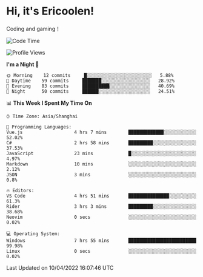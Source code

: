 # Hi, it's Ericoolen!
Coding and gaming！

<!--START_SECTION:waka-->
![Code Time](http://img.shields.io/badge/Code%20Time-202%20hrs%2054%20mins-blue)

![Profile Views](http://img.shields.io/badge/Profile%20Views-3-blue)

**I'm a Night 🦉** 

```text
🌞 Morning    12 commits     █░░░░░░░░░░░░░░░░░░░░░░░░   5.88% 
🌆 Daytime    59 commits     ███████░░░░░░░░░░░░░░░░░░   28.92% 
🌃 Evening    83 commits     ██████████░░░░░░░░░░░░░░░   40.69% 
🌙 Night      50 commits     ██████░░░░░░░░░░░░░░░░░░░   24.51%

```


📊 **This Week I Spent My Time On** 

```text
⌚︎ Time Zone: Asia/Shanghai

💬 Programming Languages: 
Vue.js                   4 hrs 7 mins        █████████████░░░░░░░░░░░░   52.02% 
C#                       2 hrs 58 mins       █████████░░░░░░░░░░░░░░░░   37.53% 
JavaScript               23 mins             █░░░░░░░░░░░░░░░░░░░░░░░░   4.97% 
Markdown                 10 mins             ░░░░░░░░░░░░░░░░░░░░░░░░░   2.12% 
JSON                     3 mins              ░░░░░░░░░░░░░░░░░░░░░░░░░   0.8%

🔥 Editors: 
VS Code                  4 hrs 51 mins       ███████████████░░░░░░░░░░   61.3% 
Rider                    3 hrs 3 mins        █████████░░░░░░░░░░░░░░░░   38.68% 
Neovim                   0 secs              ░░░░░░░░░░░░░░░░░░░░░░░░░   0.02%

💻 Operating System: 
Windows                  7 hrs 55 mins       █████████████████████████   99.98% 
Linux                    0 secs              ░░░░░░░░░░░░░░░░░░░░░░░░░   0.02%

```


 Last Updated on 10/04/2022 16:07:46 UTC
<!--END_SECTION:waka-->

